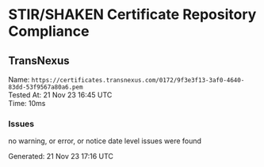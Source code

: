 # STIR/SHAKEN Certificate Repository Compliance

## TransNexus

Name: `https://certificates.transnexus.com/0172/9f3e3f13-3af0-4640-83dd-53f9567a80a6.pem`\
Tested At: 21 Nov 23 16:45 UTC\
Time: 10ms

### Issues

no warning, or error, or notice date level issues were found

Generated: 21 Nov 23 17:16 UTC